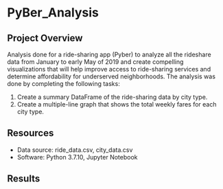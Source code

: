 # PyBer_Analysis
## Project Overview
Analysis done for a ride-sharing app (Pyber) to analyze all the rideshare data from January to early May of 2019 and create compelling visualizations that will help improve access to ride-sharing services and determine affordability for underserved neighborhoods. The analysis was done by completing the following tasks:

  1.  Create a summary DataFrame of the ride-sharing data by city type.
  2.  Create a multiple-line graph that shows the total weekly fares for each city type.

## Resources
- Data source: ride_data.csv, city_data.csv
- Software: Python 3.7.10, Jupyter Notebook
## Results
